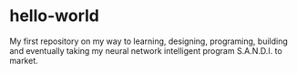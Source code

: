 # hello-world
My first repository on my way to learning, designing, programing, building and eventually taking my neural network intelligent program S.A.N.D.I. to market.
